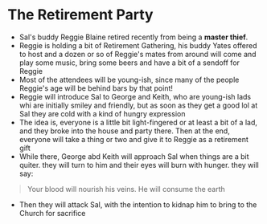 # The Retirement Party

* Sal's buddy Reggie Blaine retired recently from being a **master thief**.
* Reggie is holding a bit of Retirement Gathering, his buddy Yates offered to host and a dozen or so of Reggie's mates from around will come and play some music, bring some beers and have a bit of a sendoff for Reggie
* Most of the attendees will be young-ish, since many of the people Reggie's age will be behind bars by that point!
* Reggie will introduce Sal to George and Keith, who are young-ish lads whi are initially smiley and friendly, but as soon as they get a good lol at Sal they are cold with a kind of hungry expression
* The idea is, everyone is a little bit light-fingered or at least a bit of a lad, and they broke into the house and party there. Then at the end, everyone will take a thing or two and give it to Reggie as a  retirement gift
* While there, George abd Keith will approach Sal when things are a bit quiter. they will turn to him and their eyes will burn with hunger. they will say:

>
> Your blood will nourish his veins. He will consume the earth

* Then they will attack Sal, with the intention to kidnap him to bring to the Church for sacrifice